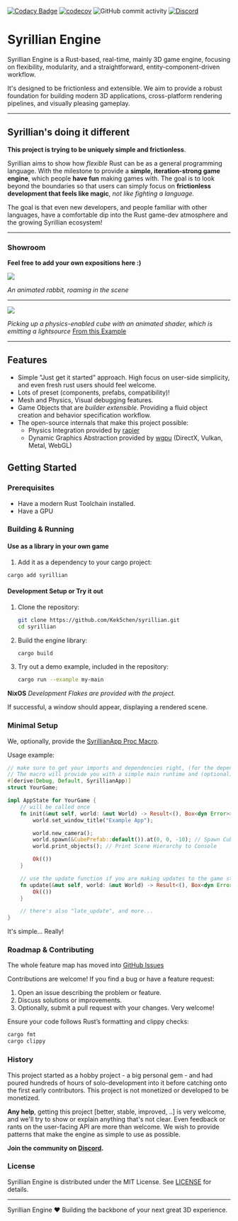 [![Codacy Badge](https://app.codacy.com/project/badge/Grade/337033d4547044cf96a1584bf82b1ce8)](https://app.codacy.com/gh/Kek5chen/syrillian/dashboard?utm_source=gh&utm_medium=referral&utm_content=&utm_campaign=Badge_grade)
[![codecov](https://codecov.io/github/kek5chen/syrillian/graph/badge.svg?token=QORLO7MO2I)](https://codecov.io/github/kek5chen/syrillian)
![GitHub commit activity](https://img.shields.io/github/commit-activity/m/Kek5chen/syrillian)
[![Discord](https://img.shields.io/discord/1401869988796698696?style=flat&label=Discord)](https://discord.gg/hZWycSwSm4)

# Syrillian Engine

Syrillian Engine is a Rust-based, real-time, mainly 3D game engine, focusing on flexibility, modularity, and a
straightforward,
entity-component-driven workflow.

It's designed to be frictionless and extensible. We aim to provide a robust foundation for building modern 3D
applications, cross-platform rendering pipelines, and visually pleasing gameplay.

---

## Syrillian's doing it different

**This project is trying to be uniquely simple and frictionless**.

Syrillian aims to show how *flexible* Rust can be as a general programming language. With the milestone to provide
a **simple, iteration-strong game engine**, which people **have fun** making games with. The goal is to look beyond the
boundaries so that users can simply focus on **frictionless development that feels like magic**, *not like fighting a
language.*

The goal is that even new developers, and people familiar with other languages, have a comfortable dip into the Rust
game-dev atmosphere and the growing Syrillian ecosystem!

---

### Showroom

**Feel free to add your own expositions here :)**

![](https://i.ibb.co/fVJ83sQG/rabbit.gif)

*An animated rabbit, roaming in the scene*

---

![](https://i.ibb.co/F9gywNk/Screenshot-2025-08-04-at-12-37-22.png)

*Picking up a physics-enabled cube with an animated shader, which is emitting a
lightsource* [From this Example](./examples/my-main.rs)

---

## Features

- Simple "Just get it started" approach. High focus on user-side simplicity, and even fresh rust users should feel
  welcome.
- Lots of preset (components, prefabs, compatibility)!
- Mesh and Physics, Visual debugging features.
- Game Objects that are *builder extensible*. Providing a fluid object creation and behavior specification workflow.
- The open-source internals that make this project possible:
    - Physics Integration provided by [rapier](https://github.com/dimforge/rapier)
    - Dynamic Graphics Abstraction provided by [wgpu](https://github.com/gfx-rs/wgpu) (DirectX, Vulkan, Metal,
      WebGL)

## Getting Started

### Prerequisites

- Have a modern Rust Toolchain installed.
- Have a GPU

### Building & Running

#### Use as a library in your own game

1. Add it as a dependency to your cargo project:

```bash
cargo add syrillian
```

#### Development Setup or Try it out

1. Clone the repository:
   ```bash
   git clone https://github.com/Kek5chen/syrillian.git
   cd syrillian
   ```

2. Build the engine library:
   ```bash
   cargo build
   ```

3. Try out a demo example, included in the repository:
   ```bash
   cargo run --example my-main
   ```

**NixOS** *Development Flakes are provided with the project.*

If successful, a window should appear, displaying a rendered scene.

### Minimal Setup

We, optionally, provide the
[SyrillianApp Proc Macro](https://docs.rs/syrillian_macros/latest/syrillian_macros/derive.SyrillianApp.html).

Usage example:

```rust
// make sure to get your imports and dependencies right, (for the dependencies, syrillian, env_logger, log), (for the imports use std::Error, and necessary modules from syrillian)
// The macro will provide you with a simple main runtime and (optional) logging
#[derive(Debug, Default, SyrillianApp)]
struct YourGame;

impl AppState for YourGame {
    // will be called once
    fn init(&mut self, world: &mut World) -> Result<(), Box<dyn Error>> {
        world.set_window_title("Example App");

        world.new_camera();
        world.spawn(&CubePrefab::default()).at(0, 0, -10); // Spawn Cube at (0, 0, -10).
        world.print_objects(); // Print Scene Hierarchy to Console

        Ok(())
    }

    // use the update function if you are making updates to the game state every frame
    fn update(&mut self, world: &mut World) -> Result<(), Box<dyn Error>> {
        Ok(())
    }

    // there's also "late_update", and more...
}
```

It's simple... Really!

### Roadmap & Contributing

The whole feature map has moved into
[GitHub Issues](https://github.com/Kek5chen/syrillian/issues?q=state%3Aopen%20label%3Aepic)

Contributions are welcome! If you find a bug or have a feature request:

1. Open an issue describing the problem or feature.
2. Discuss solutions or improvements.
3. Optionally, submit a pull request with your changes. Very welcome!

Ensure your code follows Rust’s formatting and clippy checks:

```bash
cargo fmt
cargo clippy
```

### History

This project started as a hobby project - a big personal gem - and had poured hundreds of hours of solo-development
into it before catching onto the first early contributors.
This project is not monetized or developed to be monetized.

**Any help**, getting this project [better, stable, improved, ..] is very welcome, and we'll try to show or explain
anything that's not clear. Even feedback or rants on the user-facing API are more than welcome. We wish to provide
patterns that make the engine as simple to use as possible.

**Join the community on [Discord](https://discord.gg/hZWycSwSm4).**

### License

Syrillian Engine is distributed under the MIT License. See [LICENSE](LICENSE) for details.

---

Syrillian Engine ❤️ Building the backbone of your next great 3D experience.
